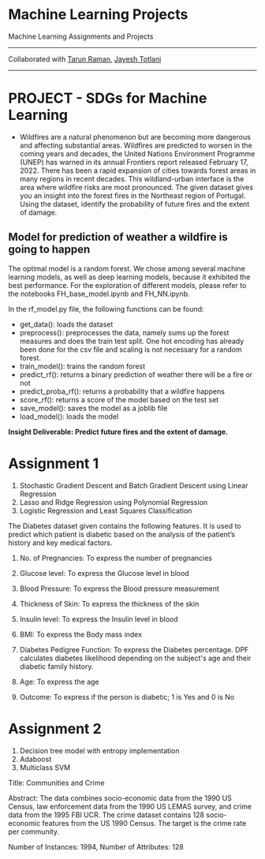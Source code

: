 # Machine Learning Projects 
Machine Learning Assignments and Projects
***
Collaborated with [Tarun Raman](https://github.com/2307tarun), [Jayesh Totlani](https://github.com/jayesh0720) 
***

# PROJECT - SDGs for Machine Learning

- Wildfires are a natural phenomenon but are becoming more dangerous and
affecting substantial areas. Wildfires are predicted to worsen in the coming years and decades,
the United Nations Environment Programme (UNEP) has warned in its annual Frontiers report
released February 17, 2022. There has been a rapid expansion of cities towards forest areas in
many regions in recent decades. This wildland-urban interface is the area where wildfire risks are
most pronounced. The given dataset gives you an insight into the forest fires in the Northeast
region of Portugal. Using the dataset, identify the probability of future fires and the extent of
damage.

## Model for prediction of weather a wildfire is going to happen 
The optimal model is a random forest. We chose among several machine learning models, as well as deep learning models, because it exhibited the best performance. 
For the exploration of different models, please refer to the notebooks FH_base_model.ipynb and FH_NN.ipynb. 

In the rf_model.py file, the following functions can be found:
- get_data(): loads the dataset 
- preprocess(): preprocesses the data, namely sums up the forest measures and does the train test split. One hot encoding has already been done for the csv file and scaling is not necessary for a random forest.
- train_model(): trains the random forest
- predict_rf(): returns a binary prediction of weather there will be a fire or not
- predict_proba_rf(): returns a probability that a wildfire happens 
- score_rf(): returns a score of the model based on the test set 
- save_model(): saves the model as a joblib file 
- load_model(): loads the model

**Insight Deliverable: Predict future fires and the extent of damage.**

# Assignment 1

1. Stochastic Gradient Descent and Batch Gradient Descent using Linear Regression
2. Lasso and Ridge Regression using Polynomial Regression
3. Logistic Regression and Least Squares Classification

The Diabetes dataset given contains the following features. It is used to predict which patient is diabetic
based on the analysis of the patient’s history and key medical factors.

1. No. of Pregnancies: To express the number of pregnancies
2. Glucose level: To express the Glucose level in blood
3. Blood Pressure: To express the Blood pressure measurement
4. Thickness of Skin: To express the thickness of the skin
5. Insulin level: To express the Insulin level in blood

6. BMI: To express the Body mass index
7. Diabetes Pedigree Function: To express the Diabetes percentage. DPF calculates diabetes
likelihood depending on the subject's age and their diabetic family history.
8. Age: To express the age
9. Outcome: To express if the person is diabetic; 1 is Yes and 0 is No

# Assignment 2

1. Decision tree model with entropy implementation
2. Adaboost
3. Multiclass SVM

Title: Communities and Crime

Abstract: The data combines socio-economic data from the 1990 US Census, law enforcement data from
the 1990 US LEMAS survey, and crime data from the 1995 FBI UCR. The crime dataset contains 128
socio-economic features from the US 1990 Census. The target is the crime rate per community.

Number of Instances: 1994, Number of Attributes: 128
   

